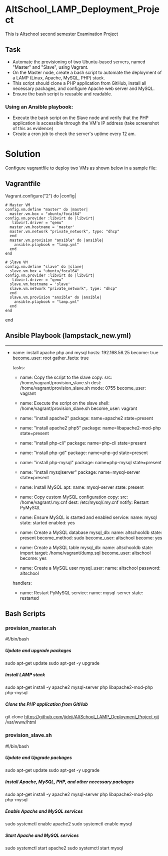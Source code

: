 # AltSchool_LAMP_Deployment_Project
This is Altschool second semester Examination Project

## Task
- Automate the provisioning of two Ubuntu-based servers, named "Master" and "Slave", using Vagrant.
- On the Master node, create a bash script to automate the deployment of a LAMP (Linux, Apache, MySQL, PHP) stack.
- This script should clone a PHP application from GitHub, install all necessary packages, and configure Apache web server and MySQL. 
- Ensure the bash script is reusable and readable.

### Using an Ansible playbook:
- Execute the bash script on the Slave node and verify that the PHP application is accessible through the VM's IP address (take screenshot of this as evidence)
- Create a cron job to check the server's uptime every 12 am.

# Solution
Configure vagrantfile to deploy two VMs as shown below in a sample file:

## Vagrantfile

Vagrant.configure("2") do |config|
    
    # Master VM
    config.vm.define "master" do |master|
      master.vm.box = "ubuntu/focal64"
    config.vm.provider :libvirt do |libvirt|
       libvirt.driver = "qemu"
      master.vm.hostname = 'master'
      master.vm.network "private_network", type: "dhcp"
      end
      master.vm.provision "ansible" do |ansible|
        ansible.playbook = "lamp.yml"
      end
    end

    # Slave VM
    config.vm.define "slave" do |slave|
      slave.vm.box = "ubuntu/focal64"
    config.vm.provider :libvirt do |libvirt|
       libvirt.driver = "qemu"
      slave.vm.hostname = 'slave'
      slave.vm.network "private_network", type: "dhcp"
      end
      slave.vm.provision "ansible" do |ansible|
        ansible.playbook = "lamp.yml"
      end
    end
  end

## Ansible Playbook (lampstack_new.yml)

---
- name: install apache php and mysql
  hosts: 192.168.56.25
  become: true
  become_user: root
  gather_facts: true

  tasks:
     - name: Copy the script to the slave
       copy:
        src: /home/vagrant/provision_slave.sh
        dest: /home/vagrant/provision_slave.sh
        mode: 0755
       become_user: vagrant

     - name: Execute the script on the slave
       shell: /home/vagrant/provision_slave.sh
       become_user: vagrant

     - name: "install apache2"
       package: name=apache2 state=present

    - name: "install apache2 php5"
       package: name=libapache2-mod-php state=present

     - name: "install php-cli"
       package: name=php-cli state=present

     - name: "install php-gd"
       package: name=php-gd state=present

     - name: "install php-mysql"
       package: name=php-mysql state=present

     - name: "install mysqlserver"
       package: name=mysql-server state=present

     - name: Install MySQL
       apt:
        name: mysql-server
        state: present
       
     - name: Copy custom MySQL configuration
       copy:
         src: /home/vagrant/.my.cnf
         dest: /etc/mysql/.my.cnf
       notify: Restart PyMySQL

     - name: Ensure MySQL is started and enabled
       service:
         name: mysql
         state: started
         enabled: yes

     - name: Create a MySQL database
       mysql_db:
         name: altschooldb
         state: present
       become_method: sudo
       become_user: altschool
       become: yes

     - name: Create a MySQL table
       mysql_db:
         name: altschooldb
         state: import
         target: /home/vagrant/dump.sql
       become_user: altschool
       become: yes

     - name: Create a MySQL user
       mysql_user:
         name: altschool
         password: altschool

  handlers:
    - name: Restart PyMySQL
      service:
        name: mysql-server
        state: restarted

## Bash Scripts 

### provision_master.sh

#!/bin/bash

##### Update and upgrade packages
sudo apt-get update
sudo apt-get -y upgrade

##### Install LAMP stack
sudo apt-get install -y apache2 mysql-server php libapache2-mod-php php-mysql

##### Clone the PHP application from GitHub
git clone https://github.com/jidejj/AltSchool_LAMP_Deployment_Project.git /var/www/html

### provision_slave.sh

#!/bin/bash

##### Update and Upgrade packages
sudo apt-get update
sudo apt-get -y upgrade

##### Install Apache, MySQL, PHP, and other necessary packages
sudo apt-get install -y apache2 mysql-server php libapache2-mod-php php-mysql

##### Enable Apache and MySQL services
sudo systemctl enable apache2
sudo systemctl enable mysql

##### Start Apache and MySQL services
sudo systemctl start apache2
sudo systemctl start mysql


      
